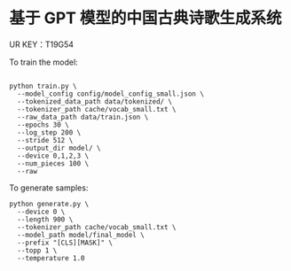 # 基于 GPT 模型的中国古典诗歌生成系统


UR KEY：T19G54




To train the model:


```

python train.py \
  --model_config config/model_config_small.json \
  --tokenized_data_path data/tokenized/ \
  --tokenizer_path cache/vocab_small.txt \
  --raw_data_path data/train.json \
  --epochs 30 \
  --log_step 200 \
  --stride 512 \
  --output_dir model/ \
  --device 0,1,2,3 \
  --num_pieces 100 \
  --raw

```



To generate samples:
```
python generate.py \
  --device 0 \
  --length 900 \
  --tokenizer_path cache/vocab_small.txt \
  --model_path model/final_model \
  --prefix "[CLS][MASK]" \
  --topp 1 \
  --temperature 1.0
```
